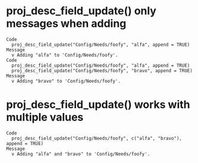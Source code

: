 # proj_desc_field_update() only messages when adding

    Code
      proj_desc_field_update("Config/Needs/foofy", "alfa", append = TRUE)
    Message
      v Adding "alfa" to 'Config/Needs/foofy'.
    Code
      proj_desc_field_update("Config/Needs/foofy", "alfa", append = TRUE)
      proj_desc_field_update("Config/Needs/foofy", "bravo", append = TRUE)
    Message
      v Adding "bravo" to 'Config/Needs/foofy'.

# proj_desc_field_update() works with multiple values

    Code
      proj_desc_field_update("Config/Needs/foofy", c("alfa", "bravo"), append = TRUE)
    Message
      v Adding "alfa" and "bravo" to 'Config/Needs/foofy'.

